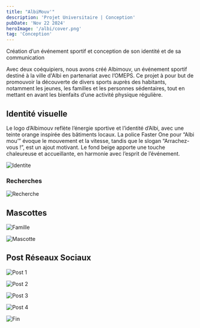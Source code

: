 ```yaml
---
title: "AlbiMouv'"
description: 'Projet Universitaire | Conception'
pubDate: 'Nov 22 2024'
heroImage: '/albi/cover.png'
tag: 'Conception'
---
```


Création d’un événement sportif et conception de son identité et de sa communication

Avec deux coéquipiers, nous avons créé Albimouv, un événement sportif destiné à la ville d'Albi en partenariat avec l’OMEPS. Ce projet à pour but de promouvoir la découverte de divers sports auprès des habitants, notamment les jeunes, les familles et les personnes sédentaires, tout en mettant en avant les bienfaits d’une activité physique régulière.

## Identité visuelle

<div class="flex md:flex-row flex-col md:gap-8">


<p class="flex w-full">
Le logo d’Albimouv reflète l’énergie sportive et l’identité d’Albi, avec une teinte orange inspirée des bâtiments locaux. La police Faster One pour “Albi mou’” évoque le mouvement et la vitesse, tandis que le slogan “Arrachez-vous !”, est un ajout motivant. Le fond beige apporte une touche chaleureuse et accueillante, en harmonie avec l’esprit de l’événement.</p>
</div>

![Identite](/albi/identite.png)

<h3>Recherches</h3>

![Recherche](/albi/recherche.png)

## Mascottes

![Famille](/albi/famille.png)

![Mascotte](/albi/mascotte.png)

## Post Réseaux Sociaux

![Post 1](/albi/post_1.png)

![Post 2](/albi/post_2.png)

![Post 3](/albi/post_3.png)

![Post 4](/albi/post_4.png)

![Fin](/albi/fin.png)